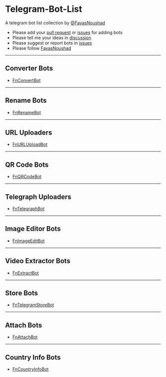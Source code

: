 # Telegram-Bot-List

A telegram bot list collection by [@FayasNoushad](https://github.com/FayasNoushad)

- Please add your [pull request](https://github.com/FayasNoushad/Telegram-Bot-List/pulls) or [issues](https://github.com/FayasNoushad/Telegram-Bot-List/issues) for adding bots 
- Please tell me your ideas in [discussion](https://github.com/FayasNoushad/Telegram-Bot-List/discussions)
- Please suggest or report bots in [issues](https://github.com/FayasNoushad/Telegram-Bot-List/issues)
- Please follow [FayasNoushad](https://github.com/FayasNoushad)

---

## Converter Bots

- [FnConvertBot](https://telegram.me/FnConvertBot)

---

## Rename Bots

- [FnRenameBot](https://telegram.me/FnRenameBot)

---

## URL Uploaders

- [FnURLUploadBot](https://telegram.me/FnURLUploadBot)

---

## QR Code Bots

- [FnQRCodeBot](https://telegram.me/FnQRCodeBot)

---

## Telegraph Uploaders

- [FnTelegraphBot](https://telegram.me/FnTelegraphBot)

---

## Image Editor Bots 

- [FnImageEditBot](https://telegram.me/FnImageEditBot)

---

## Video Extractor Bots 

- [FnExtractBot](https://telegram.me/FnExtractBot)

---

## Store Bots

- [FnTelegramStoreBot](https://telegram.me/FnCountryInfoBot)

---

## Attach Bots

- [FnAttachBot](https://telegram.me/FnAttachBot)

---

## Country Info Bots

- [FnCountryInfoBot](https://telegram.me/FnCountryInfoBot)
